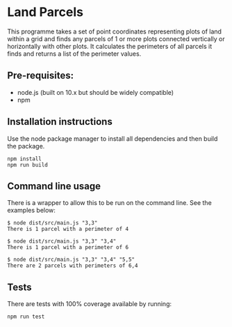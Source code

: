 # Land Parcels

This programme takes a set of point coordinates representing plots of land within a grid and finds any parcels of 1 or
more plots connected vertically or horizontally with other plots. It calculates the perimeters of all parcels it
finds and returns a list of the perimeter values. 

## Pre-requisites:
- node.js (built on 10.x but should be widely compatible)
- npm

## Installation instructions
Use the node package manager to install all dependencies and then build the package.

```
npm install
npm run build
```

## Command line usage
There is a wrapper to allow this to be run on the command line. See the examples below:
```
$ node dist/src/main.js "3,3"
There is 1 parcel with a perimeter of 4

$ node dist/src/main.js "3,3" "3,4"
There is 1 parcel with a perimeter of 6

$ node dist/src/main.js "3,3" "3,4" "5,5"
There are 2 parcels with perimeters of 6,4
```

## Tests
There are tests with 100% coverage available by running:
```
npm run test
```

